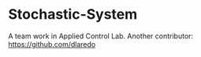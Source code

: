 # Stochastic-System

A team work in Applied Control Lab.
Another contributor: https://github.com/dlaredo

